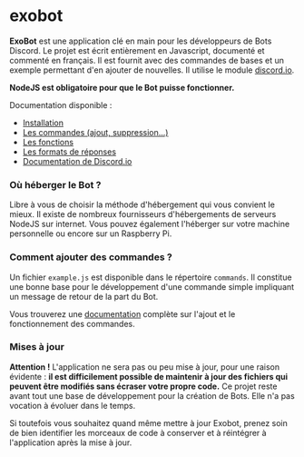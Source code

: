 # exobot
**ExoBot** est une application clé en main pour les développeurs de Bots Discord. Le projet est écrit entièrement en Javascript, documenté et commenté en français. Il est fournit avec des commandes de bases et un exemple permettant d'en ajouter de nouvelles.
Il utilise le module [discord.io](https://github.com/izy521/discord.io).

**NodeJS est obligatoire pour que le Bot puisse fonctionner.**

Documentation disponible :
 - [Installation](https://github.com/ewauq/exobot/wiki/Installation)
 - [Les commandes (ajout, suppression...)](https://github.com/ewauq/exobot/wiki/Commandes)
 - [Les fonctions](https://github.com/ewauq/exobot/wiki/Fonctions)
 - [Les formats de réponses](https://github.com/ewauq/exobot/wiki/Formats-de-r%C3%A9ponses)
 - [Documentation de Discord.io](https://izy521.gitbooks.io/discord-io/content/)

### Où héberger le Bot ?

Libre à vous de choisir la méthode d'hébergement qui vous convient le mieux. Il existe de nombreux fournisseurs d'hébergements de serveurs NodeJS sur internet. Vous pouvez également l'héberger sur votre machine personnelle ou encore sur un Raspberry Pi.

### Comment ajouter des commandes ?

Un fichier `example.js` est disponible dans le répertoire `commands`. Il constitue une bonne base pour le développement d'une commande simple impliquant un message de retour de la part du Bot.

Vous trouverez une [documentation](https://github.com/ewauq/exobot/wiki/Commandes) complète sur l'ajout et le fonctionnement des commandes.

### Mises à jour

**Attention !** L'application ne sera pas ou peu mise à jour, pour une raison évidente : **il est difficilement possible de maintenir à jour des fichiers qui peuvent être modifiés sans écraser votre propre code.** Ce projet reste avant tout une base de développement pour la création de Bots. Elle n'a pas vocation à évoluer dans le temps.

Si toutefois vous souhaitez quand même mettre à jour Exobot, prenez soin de bien identifier les morceaux de code à conserver et à réintégrer à l'application après la mise à jour.
